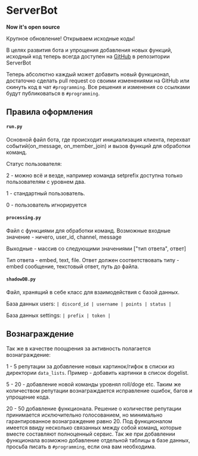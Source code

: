 # ServerBot

**Now it's open source**

Крупное обновление! Открываем исходные коды!

В целях развития бота и упрощения добавления новых функций, исходный код теперь всегда доступен на [GitHub](https://github.com/ShadowFoxValley) в репозитории ServerBot

Теперь абсолютно каждый может добавить новый функционал, достаточно сделать pull request со своими изменениями на GitHub или скинуть код в чат ``#programming``. Все решения и изменения со ссылками будут публиковаться в ``#programming``.

## Правила оформления
#### ``run.py``
Основной файл бота, где происходит инициализация клиента, перехват событий(on_message, on_member_join) и вызов функций для обработки команд.

Статус пользователя:

2 - можно всё и везде, например команда setprefix доступна только пользователям с уровнем два.

1 - стандартный пользователь.

0 - пользователь игнорируется

#### ``processing.py``
Файл с функциями для обработки команд.
Возможные входные значение - ничего, user_id, channel, message

Выходные - массив со следующими значениями ["тип ответа",  ответ]

Тип ответа - embed, text, file. Ответ должен соответствовать типу - embed сообщение, текстовый ответ, путь до файла.

#### ``shadowDB.py``
Файл, хранящий в себе класс для взаимодействия с базой данных.

База данных users: ``| discord_id | username | points | status |``

База данных settings: ``| prefix | token |``

## Вознаграждение
Так же в качестве поощрения за активность полагается вознаграждение:

1 - 5 репутации за добавление новых картинок/гифок в списки из директории ``data_lists``. Пример - добавить картинки в список dogelist.

5 - 20 - добавление новой команды уровнял roll/doge etc. Таким же количеством репутации вознаграждается исправление ошибок, багов и упрощение кода.

20 - 50 добавление функционала. Решение о количестве репутации принимается исключительно голосованием, но минимально гарантированное вознаграждение равно 20. Под функционалом имеется ввиду несколько связанных между собой команд, которые вместе составляют полноценный сервис. Так же при добавлении функционала возможно добавление отдельной таблицы в базе данных, просьба писать в ``#programming``, если она вам необходима.

